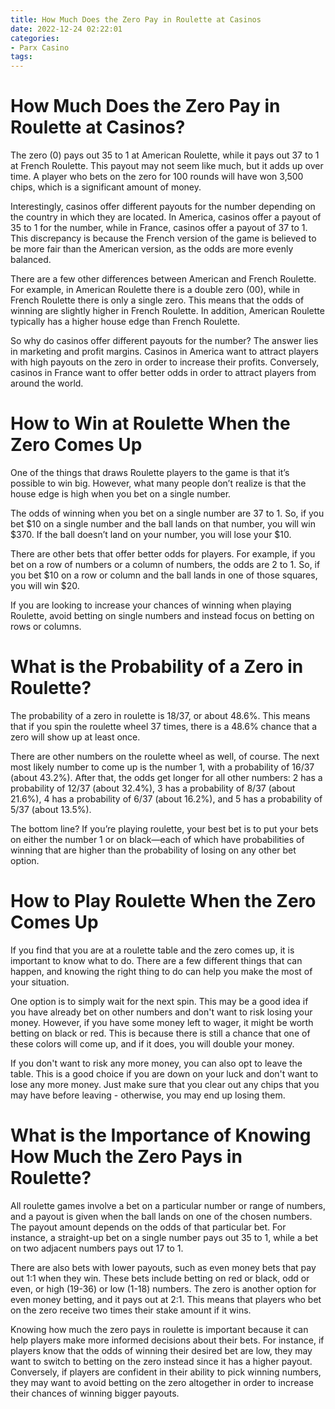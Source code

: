 ```yaml
---
title: How Much Does the Zero Pay in Roulette at Casinos 
date: 2022-12-24 02:22:01
categories:
- Parx Casino
tags:
---
```



#  How Much Does the Zero Pay in Roulette at Casinos? 

The zero (0) pays out 35 to 1 at American Roulette, while it pays out 37 to 1 at French Roulette. This payout may not seem like much, but it adds up over time. A player who bets on the zero for 100 rounds will have won 3,500 chips, which is a significant amount of money.

Interestingly, casinos offer different payouts for the number depending on the country in which they are located. In America, casinos offer a payout of 35 to 1 for the number, while in France, casinos offer a payout of 37 to 1. This discrepancy is because the French version of the game is believed to be more fair than the American version, as the odds are more evenly balanced.

There are a few other differences between American and French Roulette. For example, in American Roulette there is a double zero (00), while in French Roulette there is only a single zero. This means that the odds of winning are slightly higher in French Roulette. In addition, American Roulette typically has a higher house edge than French Roulette.

So why do casinos offer different payouts for the number? The answer lies in marketing and profit margins. Casinos in America want to attract players with high payouts on the zero in order to increase their profits. Conversely, casinos in France want to offer better odds in order to attract players from around the world.

#  How to Win at Roulette When the Zero Comes Up 

One of the things that draws Roulette players to the game is that it’s possible to win big. However, what many people don’t realize is that the house edge is high when you bet on a single number. 

The odds of winning when you bet on a single number are 37 to 1. So, if you bet $10 on a single number and the ball lands on that number, you will win $370. If the ball doesn’t land on your number, you will lose your $10. 

There are other bets that offer better odds for players. For example, if you bet on a row of numbers or a column of numbers, the odds are 2 to 1. So, if you bet $10 on a row or column and the ball lands in one of those squares, you will win $20. 

If you are looking to increase your chances of winning when playing Roulette, avoid betting on single numbers and instead focus on betting on rows or columns.

#  What is the Probability of a Zero in Roulette? 

The probability of a zero in roulette is 18/37, or about 48.6%. This means that if you spin the roulette wheel 37 times, there is a 48.6% chance that a zero will show up at least once. 

There are other numbers on the roulette wheel as well, of course. The next most likely number to come up is the number 1, with a probability of 16/37 (about 43.2%). After that, the odds get longer for all other numbers: 2 has a probability of 12/37 (about 32.4%), 3 has a probability of 8/37 (about 21.6%), 4 has a probability of 6/37 (about 16.2%), and 5 has a probability of 5/37 (about 13.5%). 

The bottom line? If you’re playing roulette, your best bet is to put your bets on either the number 1 or on black—each of which have probabilities of winning that are higher than the probability of losing on any other bet option.

#  How to Play Roulette When the Zero Comes Up 

If you find that you are at a roulette table and the zero comes up, it is important to know what to do. There are a few different things that can happen, and knowing the right thing to do can help you make the most of your situation.

One option is to simply wait for the next spin. This may be a good idea if you have already bet on other numbers and don't want to risk losing your money. However, if you have some money left to wager, it might be worth betting on black or red. This is because there is still a chance that one of these colors will come up, and if it does, you will double your money.

If you don't want to risk any more money, you can also opt to leave the table. This is a good choice if you are down on your luck and don't want to lose any more money. Just make sure that you clear out any chips that you may have before leaving - otherwise, you may end up losing them.

#  What is the Importance of Knowing How Much the Zero Pays in Roulette?

All roulette games involve a bet on a particular number or range of numbers, and a payout is given when the ball lands on one of the chosen numbers. The payout amount depends on the odds of that particular bet. For instance, a straight-up bet on a single number pays out 35 to 1, while a bet on two adjacent numbers pays out 17 to 1.

There are also bets with lower payouts, such as even money bets that pay out 1:1 when they win. These bets include betting on red or black, odd or even, or high (19-36) or low (1-18) numbers. The zero is another option for even money betting, and it pays out at 2:1. This means that players who bet on the zero receive two times their stake amount if it wins.

Knowing how much the zero pays in roulette is important because it can help players make more informed decisions about their bets. For instance, if players know that the odds of winning their desired bet are low, they may want to switch to betting on the zero instead since it has a higher payout. Conversely, if players are confident in their ability to pick winning numbers, they may want to avoid betting on the zero altogether in order to increase their chances of winning bigger payouts.
